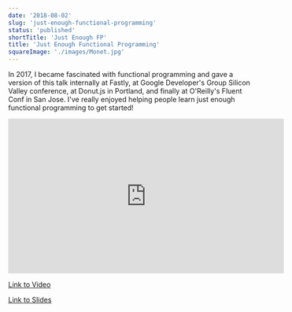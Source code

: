 ```yaml
---
date: '2018-08-02'
slug: 'just-enough-functional-programming'
status: 'published'
shortTitle: 'Just Enough FP'
title: 'Just Enough Functional Programming'
squareImage: './images/Monet.jpg'
---
```


In 2017, I became fascinated with functional programming and gave a version of this talk internally at Fastly, at Google Developer's Group Silicon Valley conference, at Donut.js in Portland, and finally at O'Reilly's Fluent Conf in San Jose. I've really enjoyed helping people learn just enough functional programming to get started!

<iframe width="560" height="315" src="https://www.youtube.com/embed/-4QNj7TJjgo" frameborder="0" allow="autoplay; encrypted-media" allowfullscreen></iframe>

[Link to Video](https://www.youtube.com/watch?v=-4QNj7TJjgo)

[Link to Slides](https://kyleshevlin.github.io/just-enough-fp)
